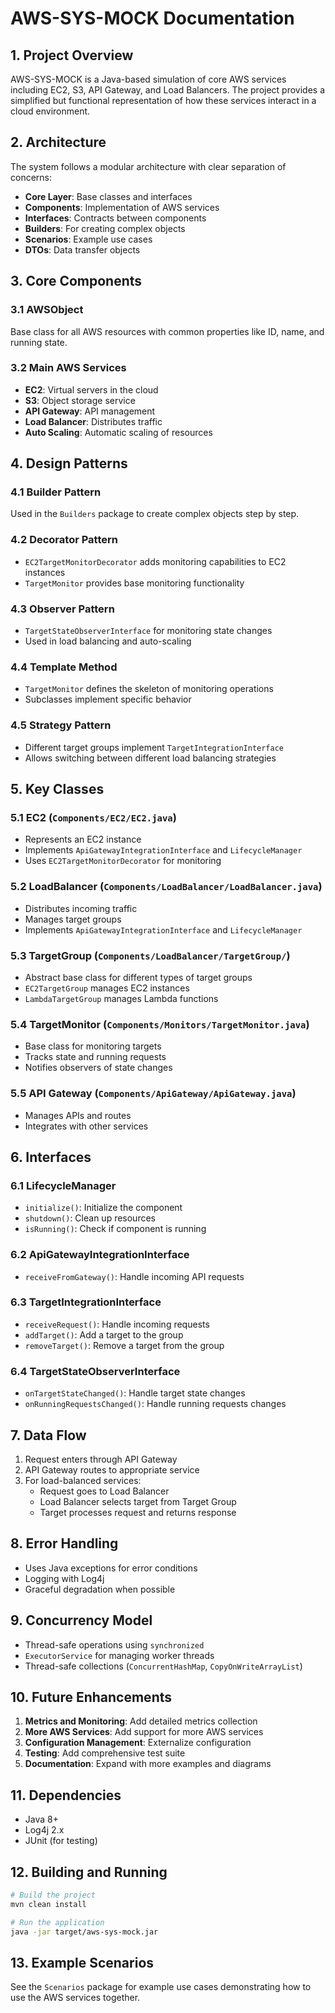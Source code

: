 # AWS-SYS-MOCK Documentation

## 1. Project Overview
AWS-SYS-MOCK is a Java-based simulation of core AWS services including EC2, S3, API Gateway, and Load Balancers. The project provides a simplified but functional representation of how these services interact in a cloud environment.

## 2. Architecture

The system follows a modular architecture with clear separation of concerns:

- **Core Layer**: Base classes and interfaces
- **Components**: Implementation of AWS services
- **Interfaces**: Contracts between components
- **Builders**: For creating complex objects
- **Scenarios**: Example use cases
- **DTOs**: Data transfer objects

## 3. Core Components

### 3.1 AWSObject
Base class for all AWS resources with common properties like ID, name, and running state.

### 3.2 Main AWS Services
- **EC2**: Virtual servers in the cloud
- **S3**: Object storage service
- **API Gateway**: API management
- **Load Balancer**: Distributes traffic
- **Auto Scaling**: Automatic scaling of resources

## 4. Design Patterns

### 4.1 Builder Pattern
Used in the `Builders` package to create complex objects step by step.

### 4.2 Decorator Pattern
- `EC2TargetMonitorDecorator` adds monitoring capabilities to EC2 instances
- `TargetMonitor` provides base monitoring functionality

### 4.3 Observer Pattern
- `TargetStateObserverInterface` for monitoring state changes
- Used in load balancing and auto-scaling

### 4.4 Template Method
- `TargetMonitor` defines the skeleton of monitoring operations
- Subclasses implement specific behavior

### 4.5 Strategy Pattern
- Different target groups implement `TargetIntegrationInterface`
- Allows switching between different load balancing strategies

## 5. Key Classes

### 5.1 EC2 (`Components/EC2/EC2.java`)
- Represents an EC2 instance
- Implements `ApiGatewayIntegrationInterface` and `LifecycleManager`
- Uses `EC2TargetMonitorDecorator` for monitoring

### 5.2 LoadBalancer (`Components/LoadBalancer/LoadBalancer.java`)
- Distributes incoming traffic
- Manages target groups
- Implements `ApiGatewayIntegrationInterface` and `LifecycleManager`

### 5.3 TargetGroup (`Components/LoadBalancer/TargetGroup/`)
- Abstract base class for different types of target groups
- `EC2TargetGroup` manages EC2 instances
- `LambdaTargetGroup` manages Lambda functions

### 5.4 TargetMonitor (`Components/Monitors/TargetMonitor.java`)
- Base class for monitoring targets
- Tracks state and running requests
- Notifies observers of state changes

### 5.5 API Gateway (`Components/ApiGateway/ApiGateway.java`)
- Manages APIs and routes
- Integrates with other services

## 6. Interfaces

### 6.1 LifecycleManager
- `initialize()`: Initialize the component
- `shutdown()`: Clean up resources
- `isRunning()`: Check if component is running

### 6.2 ApiGatewayIntegrationInterface
- `receiveFromGateway()`: Handle incoming API requests

### 6.3 TargetIntegrationInterface
- `receiveRequest()`: Handle incoming requests
- `addTarget()`: Add a target to the group
- `removeTarget()`: Remove a target from the group

### 6.4 TargetStateObserverInterface
- `onTargetStateChanged()`: Handle target state changes
- `onRunningRequestsChanged()`: Handle running requests changes

## 7. Data Flow

1. Request enters through API Gateway
2. API Gateway routes to appropriate service
3. For load-balanced services:
   - Request goes to Load Balancer
   - Load Balancer selects target from Target Group
   - Target processes request and returns response

## 8. Error Handling

- Uses Java exceptions for error conditions
- Logging with Log4j
- Graceful degradation when possible

## 9. Concurrency Model

- Thread-safe operations using `synchronized`
- `ExecutorService` for managing worker threads
- Thread-safe collections (`ConcurrentHashMap`, `CopyOnWriteArrayList`)

## 10. Future Enhancements

1. **Metrics and Monitoring**: Add detailed metrics collection
2. **More AWS Services**: Add support for more AWS services
3. **Configuration Management**: Externalize configuration
4. **Testing**: Add comprehensive test suite
5. **Documentation**: Expand with more examples and diagrams

## 11. Dependencies

- Java 8+
- Log4j 2.x
- JUnit (for testing)

## 12. Building and Running

```bash
# Build the project
mvn clean install

# Run the application
java -jar target/aws-sys-mock.jar
```

## 13. Example Scenarios

See the `Scenarios` package for example use cases demonstrating how to use the AWS services together.
